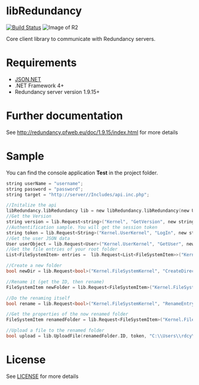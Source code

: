 libRedundancy
=============
[![Build Status](https://travis-ci.org/squarerootfury/libRedundancy.svg)](https://travis-ci.org/squarerootfury/libRedundancy)
![Image of R2](https://raw.githubusercontent.com/squarerootfury/redundancy/Lenticularis/nys/Views/img/logoWithText.png)

Core client library to communicate with Redundancy servers.

Requirements
============
* [JSON.NET]
* .NET Framework 4+
* Redundancy server version 1.9.15+

[JSON.NET]:http://james.newtonking.com/json

Further documentation
=====================

See http://redundancy.pfweb.eu/doc/1.9.15/index.html for more details

Sample
======

You can find the console application **Test** in the project folder.

```C 
string userName = "username";
string password = "password";
string target = "http://server//Includes/api.inc.php";

//Initalize the api
libRedundancy.libRedundancy lib = new libRedundancy.libRedundancy(new Uri(target));       
//Get the Version
string version = lib.Request<string>("Kernel", "GetVersion", new string[0]);
//Authentification sample. You will get the session token
string token = lib.Request<String>("Kernel.UserKernel", "LogIn", new string[] { userName, password, "true" });
//Get the user JSON data
User userObject = lib.Request<User>("Kernel.UserKernel", "GetUser", new string[] { token });
//Get the file entries of your root folder
List<FileSystemItem> entries =  lib.Request<List<FileSystemItem>>("Kernel.FileSystemKernel", "GetContent", new string[] {"/", token });

//Create a new folder
bool newDir = lib.Request<bool>("Kernel.FileSystemKernel", "CreateDirectory", new string[] { "FileUploads", "-1", token });

//Rename it (get the ID, then rename)
FileSystemItem newFolder = lib.Request<FileSystemItem>("Kernel.FileSystemKernel", "GetEntryByAbsolutePath", new string[] { "/FileUploads/", token });

//Do the renaming itself
bool rename = lib.Request<bool>("Kernel.FileSystemKernel", "RenameEntry", new string[] { newFolder.ID.ToString(), "renamedFolder", token });

//Get the properties of the now renamed folder
FileSystemItem renamedFolder = lib.Request<FileSystemItem>("Kernel.FileSystemKernel", "GetEntryByAbsolutePath", new string[] { "/renamedFolder/", token });

//Upload a file to the renamed folder
bool upload = lib.UploadFile(renamedFolder.ID, token, "C:\\Users\\rdcy\\sample.doc");
```

License
=======

See [LICENSE](LICENSE) for more details
